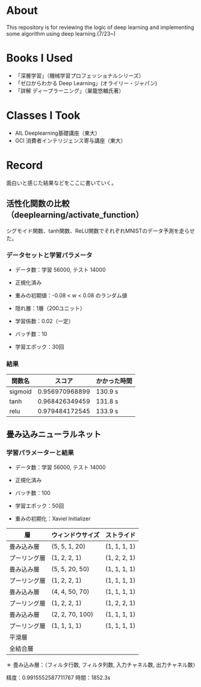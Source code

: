 # About

This repository is for reviewing the logic of deep learning and implementing some algorithm using deep learning.(7/23~)

# Books I Used

- 「深層学習」（機械学習プロフェッショナルシリーズ）
- 「ゼロからわかる Deep Learning」(オライリー・ジャパン)
- 「詳解 ディープラーニング」（巣籠悠輔氏著）

# Classes I Took

- AIL Deeplearning基礎講座（東大）
- GCI 消費者インテリジェンス寄与講座（東大）

# Record

面白いと感じた結果などをここに書いていく。


## 活性化関数の比較（deeplearning/activate_function）

シグモイド関数、tanh関数、ReLU関数でそれぞれMNISTのデータ予測を走らせた。

### データセットと学習パラメータ

- データ数：学習 56000, テスト 14000
- 正規化済み

- 重みの初期値：-0.08 < w < 0.08 のランダム値
- 隠れ層：1層（200ユニット）
- 学習係数：0.02（一定）
- バッチ数：10
- 学習エポック：30回

### 結果

| 関数名 | スコア | かかった時間|
| --- | --- | --- |
| sigmoid | 0.956970968899 | 130.9 s |
| tanh | 0.968426349459 | 131.8 s |
| relu | 0.979484172545 | 133.9 s |


## 畳み込みニューラルネット

### 学習パラメーターと結果

- データ数：学習 56000, テスト 14000
- 正規化済み

- バッチ数：100
- 学習エポック：50回
- 重みの初期化：Xaviel Initializer

| 層 | ウィンドウサイズ | ストライド |
| --- | --- | --- |
| 畳み込み層 | (5, 5, 1, 20) | (1, 1, 1, 1) |
| プーリング層 | (1, 2, 2, 1) | (1, 2, 2, 1) |
| 畳み込み層 | (5, 5, 20, 50) | (1, 1, 1, 1) |
| プーリング層 | (1, 2, 2, 1) | (1, 1, 1, 1) |
| 畳み込み層 | (4, 4, 50, 70) | (1, 1, 1, 1) |
| プーリング層 | (1, 2, 2, 1) | (1, 2, 2, 1) |
| 畳み込み層 | (2, 2, 70, 100) | (1, 1, 1, 1) |
| プーリング層 | (1, 1, 1, 1) | (1, 1, 1, 1) |
| 平滑層 | | |
| 全結合層 | | |

＊ 畳み込み層：（フィルタ行数, フィルタ列数, 入力チャネル数, 出力チャネル数）


精度：0.9915552587711767
時間：1852.3s

